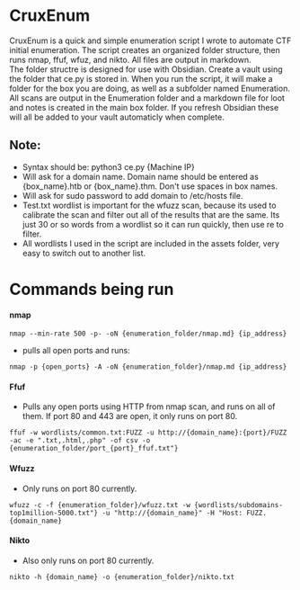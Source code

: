 # CruxEnum 
CruxEnum is a quick and simple enumeration script I wrote to automate CTF initial enumeration. The script creates an organized folder structure, then runs nmap, ffuf, wfuz, and nikto. All files are output in markdown.  
The folder structre is designed for use with Obsidian. Create a vault using the folder that ce.py is stored in. When you run the script, it will make a folder for the box you are doing, as well as a subfolder named Enumeration. All scans are output in the Enumeration folder and a markdown file for loot and notes is created in the main box folder. If you refresh Obsidian these will all be added to your vault automaticly when complete.

## Note:  
* Syntax should be: python3 ce.py {Machine IP}
* Will ask for a domain name. Domain name should be entered as {box_name}.htb or {box_name}.thm. Don't use spaces in box names.
* Will ask for sudo password to add domain to /etc/hosts file.
* Test.txt wordlist is important for the wfuzz scan, because its used to calibrate the scan and filter out all of the results that are the same. Its just 30 or so words from a wordlist so it can run quickly, then use re to filter.
* All wordlists I used in the script are included in the assets folder, very easy to switch out to another list.

# Commands being run
#### nmap
```
nmap --min-rate 500 -p- -oN {enumeration_folder/nmap.md} {ip_address}
```
* pulls all open ports and runs:
```
nmap -p {open_ports} -A -oN {enumeration_folder}/nmap.md {ip_address}
```

#### Ffuf
* Pulls any open ports using HTTP from nmap scan, and runs on all of them. If port 80 and 443 are open, it only runs on port 80.
```
ffuf -w wordlists/common.txt:FUZZ -u http://{domain_name}:{port}/FUZZ -ac -e ".txt,.html,.php" -of csv -o {enumeration_folder/port_{port}_ffuf.txt"}
```

#### Wfuzz
* Only runs on port 80 currently.
```
wfuzz -c -f {enumeration_folder}/wfuzz.txt -w {wordlists/subdomains-top1million-5000.txt"} -u "http://{domain_name}" -H "Host: FUZZ.{domain_name}
```

#### Nikto
* Also only runs on port 80 currently.
```
nikto -h {domain_name} -o {enumeration_folder}/nikto.txt
```
